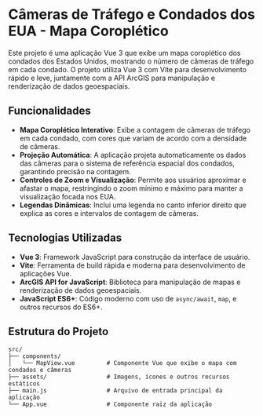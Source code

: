 # Câmeras de Tráfego e Condados dos EUA - Mapa Coroplético

Este projeto é uma aplicação Vue 3 que exibe um mapa coroplético dos condados dos Estados Unidos, mostrando o número de câmeras de tráfego em cada condado. O projeto utiliza Vue 3 com Vite para desenvolvimento rápido e leve, juntamente com a API ArcGIS para manipulação e renderização de dados geoespaciais.

## Funcionalidades

- **Mapa Coroplético Interativo**: Exibe a contagem de câmeras de tráfego em cada condado, com cores que variam de acordo com a densidade de câmeras.
- **Projeção Automática**: A aplicação projeta automaticamente os dados das câmeras para o sistema de referência espacial dos condados, garantindo precisão na contagem.
- **Controles de Zoom e Visualização**: Permite aos usuários aproximar e afastar o mapa, restringindo o zoom mínimo e máximo para manter a visualização focada nos EUA.
- **Legendas Dinâmicas**: Inclui uma legenda no canto inferior direito que explica as cores e intervalos de contagem de câmeras.

## Tecnologias Utilizadas

- **Vue 3**: Framework JavaScript para construção da interface de usuário.
- **Vite**: Ferramenta de build rápida e moderna para desenvolvimento de aplicações Vue.
- **ArcGIS API for JavaScript**: Biblioteca para manipulação de mapas e renderização de dados geoespaciais.
- **JavaScript ES6+**: Código moderno com uso de `async/await`, `map`, e outros recursos do ES6+.

## Estrutura do Projeto

```plaintext
src/
├── components/
│   └── MapView.vue         # Componente Vue que exibe o mapa com condados e câmeras
├── assets/                 # Imagens, ícones e outros recursos estáticos
├── main.js                 # Arquivo de entrada principal da aplicação
└── App.vue                 # Componente raiz da aplicação
